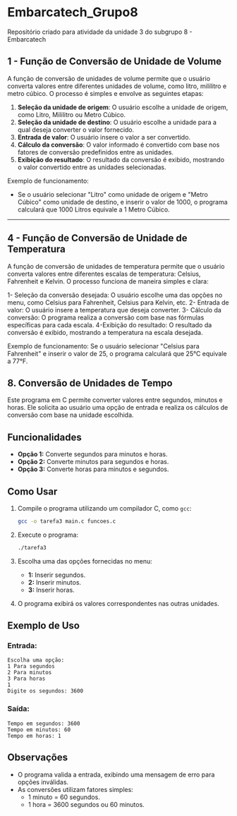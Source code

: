 # Embarcatech_Grupo8

Repositório criado para atividade da unidade 3 do subgrupo 8 - Embarcatech

## 1 - Função de Conversão de Unidade de Volume

A função de conversão de unidades de volume permite que o usuário converta valores entre diferentes unidades de volume, como litro, mililitro e metro cúbico. O processo é simples e envolve as seguintes etapas:

1. **Seleção da unidade de origem**: O usuário escolhe a unidade de origem, como Litro, Mililitro ou Metro Cúbico.
2. **Seleção da unidade de destino**: O usuário escolhe a unidade para a qual deseja converter o valor fornecido.
3. **Entrada de valor**: O usuário insere o valor a ser convertido.
4. **Cálculo da conversão**: O valor informado é convertido com base nos fatores de conversão predefinidos entre as unidades.
5. **Exibição do resultado**: O resultado da conversão é exibido, mostrando o valor convertido entre as unidades selecionadas.

Exemplo de funcionamento:

- Se o usuário selecionar "Litro" como unidade de origem e "Metro Cúbico" como unidade de destino, e inserir o valor de 1000, o programa calculará que 1000 Litros equivale a 1 Metro Cúbico.

---





## 4 - Função de Conversão de Unidade de Temperatura

A função de conversão de unidades de temperatura permite que o usuário converta valores entre diferentes escalas de temperatura: Celsius, Fahrenheit e Kelvin. O processo funciona de maneira simples e clara:

1- Seleção da conversão desejada: O usuário escolhe uma das opções no menu, como Celsius para Fahrenheit, Celsius para Kelvin, etc.
2- Entrada de valor: O usuário insere a temperatura que deseja converter.
3- Cálculo da conversão: O programa realiza a conversão com base nas fórmulas específicas para cada escala.
4-Exibição do resultado: O resultado da conversão é exibido, mostrando a temperatura na escala desejada.

Exemplo de funcionamento:
Se o usuário selecionar "Celsius para Fahrenheit" e inserir o valor de 25, o programa calculará que 25°C equivale a 77°F.




## 8. Conversão de Unidades de Tempo

Este programa em C permite converter valores entre segundos, minutos e horas. Ele solicita ao usuário uma opção de entrada e realiza os cálculos de conversão com base na unidade escolhida.

## Funcionalidades

- **Opção 1:** Converte segundos para minutos e horas.  
- **Opção 2:** Converte minutos para segundos e horas.  
- **Opção 3:** Converte horas para minutos e segundos.  

## Como Usar

1. Compile o programa utilizando um compilador C, como `gcc`:  
   ```bash
   gcc -o tarefa3 main.c funcoes.c
   ```
2. Execute o programa:  
   ```bash
   ./tarefa3
   ```
3. Escolha uma das opções fornecidas no menu:
   - **1:** Inserir segundos.
   - **2:** Inserir minutos.
   - **3:** Inserir horas.

4. O programa exibirá os valores correspondentes nas outras unidades.

## Exemplo de Uso

### Entrada:
```
Escolha uma opção:
1 Para segundos
2 Para minutos
3 Para horas
1
Digite os segundos: 3600
```

### Saída:
```
Tempo em segundos: 3600
Tempo em minutos: 60
Tempo em horas: 1
```

## Observações

- O programa valida a entrada, exibindo uma mensagem de erro para opções inválidas.  
- As conversões utilizam fatores simples:
  - 1 minuto = 60 segundos.
  - 1 hora = 3600 segundos ou 60 minutos.



